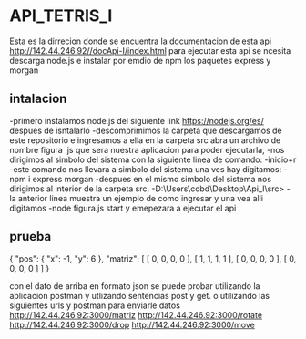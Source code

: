 # API_TETRIS_I
Esta es la dirrecion donde se encuentra la documentacion de esta api http://142.44.246.92//docApi-I/index.html
para ejecutar esta api se ncesita descarga node.js e instalar por emdio de npm los paquetes express y morgan 
 ## intalacion
 -primero instalamos node.js del siguiente link https://nodejs.org/es/ despues de isntalarlo
 -descomprimimos la carpeta que descargamos de este repositorio e ingresamos a ella en la carpeta src abra un archivo de nombre figura .js que sera nuestra aplicacion para poder ejecutarla,
 -nos dirigimos al simbolo del sistema con la siguiente linea de comando:
 -inicio+r 
-este comando nos llevara a simbolo del sistema una ves hay digitamos:
 -npm i express morgan
 -despues en el mismo simbolo del sistema nos dirigimos al interior de la carpeta src.
 -D:\Users\cobd\Desktop\Api_I\src>
-la anterior linea muestra un ejemplo de como ingresar y una vea alli digitamos
-node figura.js start y emepezara a ejecutar el api 

## prueba
{
    "pos": {
        "x": -1,
        "y": 6
    },
    "matriz": [
        [
            0,
            0,
            0,
            0
        ],
        [
            1,
            1,
            1,
            1
        ],
        [
            0,
            0,
            0,
            0
        ],
        [
            0,
            0,
            0,
            0
        ]
    ]
}

con el dato de arriba en formato json se puede probar utilizando la aplicacion postman y utlizando sentencias post y get.
o utilizando las siguientes urls y postman para enviarle datos
http://142.44.246.92:3000/matriz
http://142.44.246.92:3000/rotate
http://142.44.246.92:3000/drop
http://142.44.246.92:3000/move

